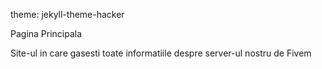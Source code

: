 theme: jekyll-theme-hacker


Pagina Principala


Site-ul in care gasesti toate informatiile despre server-ul nostru de Fivem
